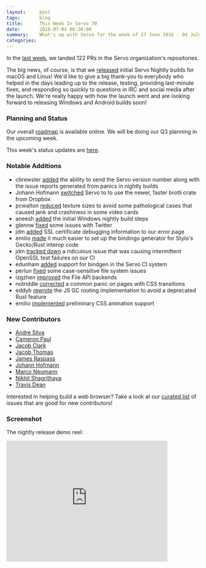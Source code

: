 ```yaml
---
layout:     post
tags:       blog
title:      This Week In Servo 70
date:       2016-07-04 00:30:00
summary:    What's up with Servo for the week of 27 June 2016 - 04 July 2016
categories:
---
```


In the [last week](https://github.com/pulls?page=1&q=is%3Apr+is%3Amerged+closed%3A2016-06-27..2016-07-04+user%3Aservo), we landed 122 PRs in the Servo organization's repositories.

The big news, of course, is that we [released](https://blog.servo.org/2016/06/30/servo-nightlies/) initial Servo Nightly builds for macOS and Linux! We'd like to give a big thank-you to everybody who helped in the days leading up to the release, testing, providing last-minute fixes, and responding so quickly to questions in IRC and social media after the launch. We're really happy with how the launch went and are looking forward to releasing Windows and Android builds soon!

### Planning and Status

Our overall [roadmap](https://github.com/servo/servo/wiki/Roadmap) is available online. We will be doing our Q3 planning in the upcoming week.

This week's status updates are [here](http://statusupdates.dev.mozaws.net/project/servo).

### Notable Additions

 - cbrewster [added](https://github.com/servo/servo/pull/12136) the ability to send the Servo version number along with the issue reports generated from panics in nightly builds
 - Johann Hofmann [switched](https://github.com/servo/servo/pull/12050) Servo to to use the newer, faster brotli crate from Dropbox
 - pcwalton [reduced](https://github.com/servo/webrender/pull/305) texture sizes to avoid some pathological cases that caused jank and crashiness in some video cards
 - aneesh [added](https://github.com/servo/saltfs/pull/411) the initial Windows nightly build steps
 - glennw [fixed](https://github.com/servo/webrender/pull/303) some issues with Twitter
 - jdm [added](https://github.com/servo/servo/pull/11932) SSL certificate debugging information to our error page
 - emilio [made](https://github.com/servo/servo/pull/11925) it much easier to set up the bindings generator for Stylo's Gecko/Rust interop code
 - jdm [tracked down](https://github.com/servo/servo/pull/11885) a ridiculous issue that was causing intermittent OpenSSL test failures on our CI
 - edunham [added](https://github.com/servo/rust-bindgen/pull/4) support for bindgen in the Servo CI system
 - perlun [fixed](https://github.com/servo/servo/pull/11740) some case-sensitive file system issues
 - izgzhen [improved](https://github.com/servo/servo/pull/11875) the File API backends
 - notriddle [corrected](https://github.com/servo/servo/pull/12159) a common panic on pages with CSS transitions
 - eddyb [rewrote](https://github.com/servo/servo/pull/11872) the JS GC rooting implementation to avoid a deprecated Rust feature
 - emilio [implemented](https://github.com/servo/servo/pull/11766) preliminary CSS animation support

### New Contributors

 - [Andre Silva](https://github.com/andrebeat)
 - [Cameron Paul](https://github.com/campaul)
 - [Jacob Clark](https://github.com/imjacobclark)
 - [Jacob Thomas](https://github.com/this-jacob)
 - [James Raspass](https://github.com/JRaspass)
 - [Johann Hofmann](https://github.com/johannhof)
 - [Marco Neumann](https://github.com/crepererum)
 - [Nikhil Shagrithaya](https://github.com/cynicaldevil)
 - [Travis Dean](https://github.com/TravisDean)

Interested in helping build a web browser? Take a look at our [curated list](https://starters.servo.org/) of issues that are good for new contributors!

### Screenshot

The nightly release demo reel:
<iframe width="420" height="315" src="https://www.youtube.com/embed/jJXW072MatI" frameborder="0" allowfullscreen></iframe>
